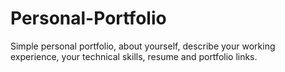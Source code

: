 # Personal-Portfolio
Simple personal portfolio, about yourself, describe your working experience,  your technical skills, resume and portfolio links.  
